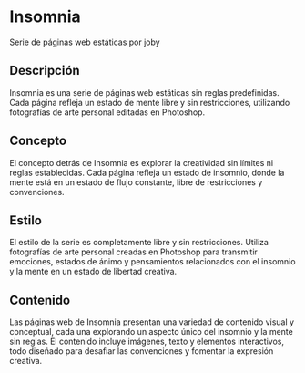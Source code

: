 # Insomnia

Serie de páginas web estáticas por joby
## Descripción
Insomnia es una serie de páginas web estáticas sin reglas predefinidas. Cada página refleja un estado de mente libre y sin restricciones, utilizando fotografías de arte personal editadas en Photoshop.

## Concepto
El concepto detrás de Insomnia es explorar la creatividad sin límites ni reglas establecidas. Cada página refleja un estado de insomnio, donde la mente está en un estado de flujo constante, libre de restricciones y convenciones.

## Estilo
El estilo de la serie es completamente libre y sin restricciones. Utiliza fotografías de arte personal creadas en Photoshop para transmitir emociones, estados de ánimo y pensamientos relacionados con el insomnio y la mente en un estado de libertad creativa.

## Contenido
Las páginas web de Insomnia presentan una variedad de contenido visual y conceptual, cada una explorando un aspecto único del insomnio y la mente sin reglas. El contenido incluye imágenes, texto y elementos interactivos, todo diseñado para desafiar las convenciones y fomentar la expresión creativa.




